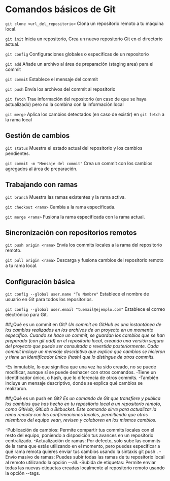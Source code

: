 # Comandos básicos de Git
`git clone <url_del_repositorio>`  Clona un repositorio remoto a tu máquina local.

`git init` Inicia un repositorio, Crea un nuevo repositorio Git en el directorio actual.

`git config` Configuraciones globales o especificas de un repositorio

`git add` Añade un archivo al área de preparación (staging area) para el commit 

`git commit` Establece el mensaje del commit

`git push` Envía los archivos del commit al repositorio

`git fetch` Trae información del repositorio (en caso de que se haya actualizado) pero no la combina con la información local

`git merge` Aplica los cambios detectados (en caso de existir) en `git fetch` a la rama local

## Gestión de cambios
`git status`  Muestra el estado actual del repositorio y los cambios pendientes.  

`git commit -m "Mensaje del commit"`  Crea un commit con los cambios agregados al área de preparación.

## Trabajando con ramas
`git branch`  Muestra las ramas existentes y la rama activa.

`git checkout <rama>`  Cambia a la rama especificada.  

`git merge <rama>`  Fusiona la rama especificada con la rama actual.

## Sincronización con repositorios remotos
`git push origin <rama>`  Envía los commits locales a la rama del repositorio remoto.  

`git pull origin <rama>`  Descarga y fusiona cambios del repositorio remoto a tu rama local.

## Configuración básica
`git config --global user.name "Tu Nombre"`  Establece el nombre de usuario en Git para todos los repositorios.

`git config --global user.email "tuemail@ejemplo.com"`  Establece el correo electrónico para Git.

##¿Qué es un commit en Git?
*Un commit en GitHub es una instantánea de los cambios realizados en los archivos de un proyecto en un momento específico. Cuando se hace un commit, se guardan los cambios que se han preparado (con git add) en el repositorio local, creando una versión segura del proyecto que puede ser consultada o revertida posteriormente. Cada commit incluye un mensaje descriptivo que explica qué cambios se hicieron y tiene un identificador único (hash) que lo distingue de otros commits.*

-Es inmutable, lo que significa que una vez ha sido creado, no se puede modificar, aunque sí se puede deshacer con otros comandos.
-Tiene un identificador único, o hash, que lo diferencia de otros commits.
-También incluye un mensaje descriptivo, donde se explica qué cambios se realizaron.


##¿Qué es un push en Git?
*Es un comando de Git que transfiere y publica los cambios que has hecho en tu repositorio local a un repositorio remoto, como GitHub, GitLab o Bitbucket. Este comando sirve para actualizar la rama remota con las confirmaciones locales, permitiendo que otros miembros del equipo vean, revisen y colaboren en los mismos cambios.* 

-Publicación de cambios: Permite compartir tus commits locales con el resto del equipo, poniendo a disposición tus avances en un repositorio centralizado.
-Actualización de ramas: Por defecto, solo sube las commits de la rama que estás utilizando en el momento, pero puedes especificar a qué rama remota quieres enviar tus cambios usando la sintaxis git push <remoto> <branch>. 
-Envío masivo de ramas: Puedes subir todas las ramas de tu repositorio local al remoto utilizando la opción --all. 
-Subida de etiquetas: Permite enviar todas las nuevas etiquetas creadas localmente al repositorio remoto usando la opción --tags. 









